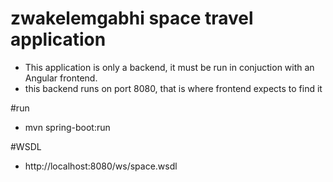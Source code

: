 # zwakelemgabhi space travel application

- This application is only a backend, it must be run in conjuction with an Angular frontend.
- this backend runs on port 8080, that is where frontend expects to find it

#run
- mvn spring-boot:run

#WSDL
- http://localhost:8080/ws/space.wsdl


